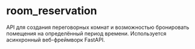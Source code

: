 # room_reservation
API для создания переговорных комнат и возможностью бронировать помещения на определённый период времени. Используется асинхронный веб-фреймворк FastAPI.
